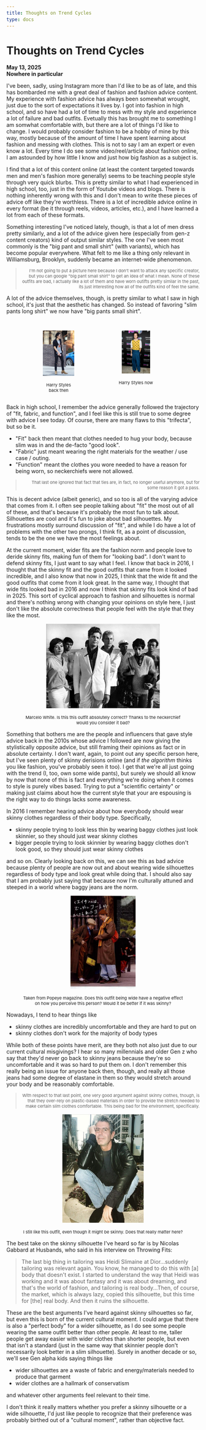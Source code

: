 ```yaml
---
title: Thoughts on Trend Cycles
type: docs
---
```


# Thoughts on Trend Cycles

**May 13, 2025**  
**Nowhere in particular**

I've been, sadly, using Instagram more than I'd like to be as of late, and this has bombarded me with a great deal of fashion and fashion advice content. My experience with fashion advice has always been somewhat wrought, just due to the sort of expectations it lives by. I got into fashion in high school, and so have had a lot of time to mess with my style and experience a lot of failure and bad outfits. Evetually this has brought me to something I am somwhat comfortable with, but there are a lot of things I'd like to change. I would probably consider fashion to be a hobby of mine by this way, mostly because of the amount of time I have spent learning about fashion and messing with clothes. This is not to say I am an expert or even know a lot. Every time I do see some video/reel/article about fashion online, I am astounded by how little I know and just how big fashion as a subject is.

I find that a lot of this content online (at least the content targeted towards men and men's fashion more generally) seems to be teaching people style through very quick blurbs. This is pretty similar to what I had experienced in high school, too, just in the form of Youtube videos and blogs. There is nothing inherently wrong with this and I don't mean to write these pieces of advice off like they're worthless. There is a lot of incredible advice online in every format (be it through reels, videos, articles, etc.), and I have learned a lot from each of these formats.

Something interesting I've noticed lately, though, is that a lot of men dress pretty similarly, and a lot of the advice given here (especially from gen-z content creators) kind of output similar styles. The one I've seen most commonly is the "big pant and small shirt" (with variants), which has become popular everywhere. What felt to me like a thing only relevant in Williamsburg, Brooklyn, suddenly became an internet-wide phenomenon. 

> <p style="font-size: 11px; text-align:right;"> I'm not going to put a picture here because I don't want to attack any specific creator, but you can google "big pant small shirt" to get an idea of what I mean. None of these outfits are bad, I actually like a lot of them and have worn outifts pretty similar in the past, its just interesting how all of the outfits kind of feel the same.</p>

A lot of the advice themselves, though, is pretty similar to what I saw in high school, it's just that the aesthetic has changed. So instead of favoring "slim pants long shirt" we now have "big pants small shirt".

<div style="display: flex; flex-direction: row; margin:auto; width:80%"> <figure> <p style="text-align:center;"><img src=images/harr_millenial.webp alt="Harry Styles as a millenial" style="width: 90%; height: auto"></p> <figcaption style="font-size: 11px; text-align:center;">Harry Styles back then</figcaption> </figure> <figure> <p style="text-align:center;"><img src=images/harr_now.webp alt="Harry Styles as gen-z" style="width: 49%; height: auto;"></p> <figcaption style="font-size: 11px; text-align:center;">Harry Styles now</figcaption> </figure>  </div> 

Back in high school, I remember the advice generally followed the trajectory of "fit, fabric, and function", and I feel like this is still true to some degree with advice I see today. Of course, there are many flaws to this "trifecta", but so be it.
<ul style="font-size: 14px">
<li>"Fit" back then meant that clothes needed to hug your body, because slim was in and the de-facto "good look".</li>
<li>"Fabric" just meant wearing the right materials for the weather / use case / outing.</li>
<li>"Function" meant the clothes you wore needed to have a reason for being worn, so neckerchiefs were not allowed.</li>
</ul>

> <p style="font-size: 11px; text-align:right;">That last one ignored that fact that ties are, in fact, no longer useful anymore, but for some reason it got a pass.</p>

This is decent advice (albeit generic), and so too is all of the varying advice that comes from it. I often see people talking about "fit" the most out of all of these, and that's because it's probably the most fun to talk about. Silhouettes are cool and it's fun to joke about bad silhouettes. My frustrations mostly surround discussion of "fit", and while I do have a lot of problems with the other two prongs, I think fit, as a point of discussion, tends to be the one we have the most feelings about.

At the current moment, wider fits are the fashion norm and people love to deride skinny fits, making fun of them for "looking bad". I don't want to defend skinny fits, I just want to say what I feel. I know that back in 2016, I thought that the skinny fit and the good outfits that came from it looked incredible, and I also know that now in 2025, I think that the wide fit and the good outfits that come from it look great. In the same way, I thought that wide fits looked bad in 2016 and now I think that skinny fits look kind of bad in 2025. This sort of cyclical approach to fashion and silhouettes is normal and there's nothing wrong with changing your opinions on style here, I just don't like the absolute correctness that people feel with the style that they like the most.


<figure> <p style="text-align:center;"><img src=images/marcelowhite.jpg alt="Marcelo White" style="width:70%; height: auto;"></p> <figcaption style="font-size: 11px; text-align:center;">Marcelo White. Is this this outfit absolutely correct? Thanks to the neckerchief would you consider it bad?</figcaption> </figure>  

Something that bothers me are the people and influencers that gave style advice back in the 2010s whose advice I followed are now giving the stylistically opposite advice, but still framing their opinions as fact or in absolute certainty. I don't want, again, to point out any specific person here, but I've seen plenty of skinny derisions online (and if _the algorithm_ thinks you like fashion, you've probably seen it too). I get that we're all just going with the trend (I, too, own some wide pants), but surely we should all know by now that none of this is fact and everything we're doing when it comes to style is purely vibes based. Trying to put a "scientific certainty" or making just claims about how the current style that your are espousing is the right way to do things lacks some awareness.

In 2016 I remember hearing advice about how everybody should wear skinny clothes regardless of their body type. Specifically,
<ul style="font-size: 14px">
<li>skinny people trying to look less thin by wearing baggy clothes just look skinnier, so they should just wear skinny clothes</li>
<li>bigger people trying to look skinnier by wearing baggy clothes don't look good, so they should just wear skinny clothes</li>
</ul>

and so on. Clearly looking back on this, we can see this as bad advice because plenty of people are now out and about wearing wide silhouettes regardless of body type and look great while doing that. I should also say that I am probably just saying that because now I'm culturally attuned and steeped in a world where baggy jeans are the norm.

<figure> <p style="text-align:center;"><img src=images/wiide.jpg alt="Photo from Popeye Magazine" style="width:40%; height: auto;"></p> <figcaption style="font-size: 11px; text-align:center; width=400px;">Taken from Popeye magazine. Does this outfit being wide have a negative effect on how you perceive this person? Would it be better if it was skinny?</figcaption> </figure>  

Nowadays, I tend to hear things like
<ul style="font-size: 14px">
<li>skinny clothes are incredibly uncomfortable and they are hard to put on</li>
<li>skinny clothes don't work for the majority of body types</li>
</ul>

While both of these points have merit, are they both not also just due to our current cultural misgivings? I hear so many millennials and older Gen z who say that they'd never go back to skinny jeans because they're so uncomfortable and it was so hard to put them on. I don't remember this really being an issue for anyone back then, though, and really all those jeans had some degree of elastane in them so they would stretch around your body and be reasonably comfortable.

> <p style="font-size: 11px; text-align:right;">With respect to that last point, one very good argument against skinny clothes, though, is that they over-rely on plastic-based materials in order to provide the stretch needed to make certain slim clothes comfortable. This being bad for the environment, specifically.</p>

<figure> <p style="text-align:center;"><img src=images/bourdain.jpg alt="Anthony Bourdain" style="width:50%; height: auto;"></p> <figcaption style="font-size: 11px; text-align:center;">I still like this outfit, even though it might be skinny. Does that really matter here?</figcaption> </figure>  

The best take on the skinny silhouette I've heard so far is by Nicolas Gabbard at Husbands, who said in his interview on Throwing Fits:

> <p style="font-size: 14px;">The last big thing in tailoring was Heidi Slimaine at Dior...suddenly tailoring was relevant again. You know, he managed to do this with [a] body that doesn't exist. I started to understand the way that Heidi was working and it was about fantasy and it was about dreaming, and that's the world of fashion, and tailoring is real body...Then, of course, the market, which is always lazy, copied this silhouette, but this time for [the] real body. And then it ruins the silhouette.</p>

These are the best arguments I've heard against skinny silhouettes so far, but even this is born of the current cultural moment. I could argue that there is also a "perfect body" for a wider silhouette, as I do see some people wearing the same outfit better than other people. At least to me, taller people get away easier with wider clothes than shorter people, but even that isn't a standard (just in the same way that skinnier people don't necessarily look better in a slim silhouette). Surely in another decade or so, we'll see Gen alpha kids saying things like
<ul style="font-size: 14px">
<li>wider silhouettes are a waste of fabric and energy/materials needed to produce that garment</li>
<li>wider clothes are a hallmark of conservatism</li>
</ul>

and whatever other arguments feel relevant to their time.

I don't think it really matters whether you prefer a skinny silhouette or a wide silhouette, I'd just like people to recognize that their preference was probably birthed out of a "cultural moment", rather than objective fact.
